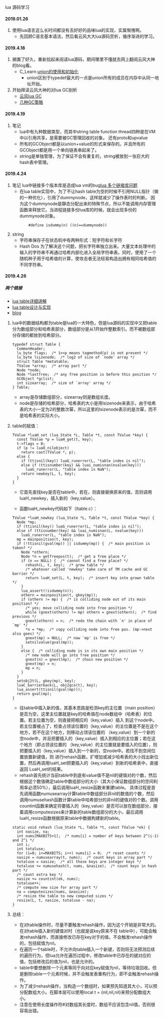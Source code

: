 lua 源码学习
#### 2019.01.26
1. 使用lua语言这么长时间都没有去好好的品味lua的实现，实属惭愧啊。
	- 先回顾C语言基本语法，然后看云风大大lua源码赏析，循序渐进的学习。

#### 2019.4.18
1. 搁置了好久，重新拾起来阅读lua源码，期间哪里不懂就去网上翻阅云风大神的blog看。
	- C_Learn [union的使用和初始化](http://c.biancheng.net/view/375.html)
		- union区别于typedef最大的一点是union所有的成员在内存中从同一地址开始。
2. 开始拜读云风大神的对lua GC剖析
	- [云风lua GC](https://blog.codingnow.com/2011/04/lua_gc_multithreading.html)
	- [几种GC策略](https://blog.51cto.com/13914991/2294254)

#### 2019.4.19
1. 笔记
	- lua中有九种数据类型，而其中string table function thread四种是在VM中以引用共享，是需要被GC管理回收的对象。 还有proto和upvalue
	- 所有的GCObject都是以union+value的形式来保存的。并且所有的GCObject都是用一个单向链表串起来了。
	- string是单独管理，为了保证不会有重复的，string被放到一张巨大的hash表中管理。

#### 2019.4.24
1. 笔记 lua中链接多个版本库是造成lua vm的bug[lua 多个链接库问题](https://blog.codingnow.com/2012/01/lua_link_bug.html)
	- 在lua table实现中，为了不让hash table为空的时候不引用NULL指针（做的一种优化），引用了dummynode，这样就减少了操作表时的判断。 因为这个dummynode是静态分配出来的特殊节点，所以不能调用内存管理函数来释放它。当进程链接多份lua库的时候，就会出现多份的dummynode对象。
		```
			#define isdummy(n) ((n)==dummynode))
		```
2. string
	- 字符串保存子在状态机中有两种形式：短字符和长字符
	- Hash Dos 为了解决这个问题，把长字符串独立出来。大量文本处理中的输入的字符串不再通过哈希内部化进入全局字符串表。同时，使用了一个随机种子用于哈希值的计算，使攻击者无法轻易构造出拥有相同哈希值的不同字符串。

#### 2019.4.26
##### 两个链接
- [lua table详细讲解](https://www.cnblogs.com/herenzhiming/articles/5802011.html)
- [lua table设计与实现](https://www.cnblogs.com/zblade/p/8819609.html)
- [blog](https://manistein.github.io/blog/)

1. lua中的数据结构都为table是lua的一大特色，但是lua源码的实现中又把table分为数组部分和哈希表部分，数组部分是从1开始作整数索引。而不被数组部分存储的都放到哈希部分。
	```
	typedef struct Table {
	  CommonHeader;
	  lu_byte flags;  /* 1<<p means tagmethod(p) is not present */
	  lu_byte lsizenode;  /* log2 of size of `node' array */
	  struct Table *metatable;
	  TValue *array;  /* array part */
	  Node *node;
	  Node *lastfree;  /* any free position is before this position */
	  GCObject *gclist;
	  int sizearray;  /* size of `array' array */
	} Table;
	```
	- array是存储数组部分，sizearray则是数组长度。
	- node是存储的哈希部分，哈希表的大小是用lsizenode来表示，由于哈希表的大小一定为2的整数次幂，所以这里的lsizenode表示的是次幂，而不是哈希表的实际大小。
2. table的赋值：
	```
	TValue *luaH_set (lua_State *L, Table *t, const TValue *key) {
	  const TValue *p = luaH_get(t, key);
	  t->flags = 0;
	  if (p != luaO_nilobject)
	    return cast(TValue *, p);
	  else {
	    if (ttisnil(key)) luaG_runerror(L, "table index is nil");
	    else if (ttisnumber(key) && luai_numisnan(nvalue(key)))
	      luaG_runerror(L, "table index is NaN");
	    return newkey(L, t, key);
	  }
	}
	```
	- 它首先查找key是否在table中，若在，则直接替换原来的值，否则调用luaH_newkey，插入新的（key,value）。

	- 函数luaH_newkey代码如下（ltable.c）：
 	```
	TValue *luaH_newkey (lua_State *L, Table *t, const TValue *key) {
	  Node *mp;
	  if (ttisnil(key)) luaG_runerror(L, "table index is nil");
	  else if (ttisnumber(key) && luai_numisnan(L, nvalue(key)))
	    luaG_runerror(L, "table index is NaN");
	  mp = mainposition(t, key);
	  if (!ttisnil(gval(mp)) || isdummy(mp)) {  /* main position is taken? */
	    Node *othern;
	    Node *n = getfreepos(t);  /* get a free place */
	    if (n == NULL) {  /* cannot find a free place? */
	      rehash(L, t, key);  /* grow table */
	      /* whatever called 'newkey' take care of TM cache and GC barrier */
	      return luaH_set(L, t, key);  /* insert key into grown table */
	    }
	    lua_assert(!isdummy(n));
	    othern = mainposition(t, gkey(mp));
	    if (othern != mp) {  /* is colliding node out of its main position? */
	      /* yes; move colliding node into free position */
	      while (gnext(othern) != mp) othern = gnext(othern);  /* find previous */
	      gnext(othern) = n;  /* redo the chain with `n' in place of `mp' */
	      *n = *mp;  /* copy colliding node into free pos. (mp->next also goes) */
	      gnext(mp) = NULL;  /* now `mp' is free */
	      setnilvalue(gval(mp));
	    }
	    else {  /* colliding node is in its own main position */
	      /* new node will go into free position */
	      gnext(n) = gnext(mp);  /* chain new position */
	      gnext(mp) = n;
	      mp = n;
	    }
	  }
	  setobj2t(L, gkey(mp), key);
	  luaC_barrierback(L, obj2gco(t), key);
	  lua_assert(ttisnil(gval(mp)));
	  return gval(mp);
	}
	```
	- 往table中插入新的值，其基本思路是检测key的主位置（main position）是否为空，这里主位置就是key的哈希值在node数组中（哈希表）的位置。若主位置为空，则直接把相应的（key,value）插入 到这个node中。若主位置被占了，检查占领该位置的（key,value）的主位置是不是在这个地方，若不在这个地方，则移动占领该位置的 （key,value）到一个新的空node中，并且把要插入的（key,value）插入到相应的主位置；若在这个地方（即占领该位置的 （key,value）的主位置就是要插入的位置），则把要插入的（key,value）插入到一个新的，空node中。若找不到空闲位置放置新键值，则 进行rehash函数，扩增加或减少哈希表的大小找出新位置，然后再调用luaH_set把要插入的（key,value）到新的哈希表中，直接返回 LuaH_set的结果。
	- rehash首先统计当前table中到底有value值不是nil的键值对的个数，然后根据这个数值确定table中数组部分的大小（其大小保证数组部分的空间利用率必须50%），最后调用luaH_resize函数来重建table。 
	具体过程是首先调用函数numusearray计算table中数组部分非nil的数值的个数，然后调用numusehash函数计算table中哈希部分的非nil的键值对的个数。调用countint函数来确定将要插入的（key,value）是否可以放在数组部分，接着调用computesizes来计算新的table数组部分的大小，最后调用luaH_resize函数根据原来table中数据构建新的table。
	```
	static void rehash (lua_State *L, Table *t, const TValue *ek) {
	  int nasize, na;
	  int nums[MAXBITS+1];  /* nums[i] = number of keys between 2^(i-1) and 2^i */
	  int i;
	  int totaluse;
	  for (i=0; i<=MAXBITS; i++) nums[i] = 0;  /* reset counts */
	  nasize = numusearray(t, nums);  /* count keys in array part */
	  totaluse = nasize;  /* all those keys are integer keys */
	  totaluse += numusehash(t, nums, &nasize);  /* count keys in hash part */
	  /* count extra key */
	  nasize += countint(ek, nums);
	  totaluse++;
	  /* compute new size for array part */
	  na = computesizes(nums, &nasize);
	  /* resize the table to new computed sizes */
	  resize(L, t, nasize, totaluse - na);
	}
	```

3. 总结：
	- 在对table操作时，尽量不要触发rehash操作，因为这个开销是非常大的。在对table插入新的键值对时（也就是说key原来不在 table中），可能会触发rehash操作，而直接修改已存在key对于的值，不会触发rehash操作的，包括赋值为nil。
	- 在遍历一个table时，不允许向table插入一个新键，否则将无法预测后续的遍历行为，但lua允许在遍历过程中，修改table中已存在的键对应的值，包括修改后的值为nil，也是允许的。
	- table中要想删除一个元素等同于向对应key赋值为nil，等待垃圾回收。但是删除table一个元素时候，并不会触发表重构行为，即不会触发rehash操作。
	- 为了减少rehash操作，当构造一个数组时，如果预先知道其大小，可以预分配数组大小。在脚本层可以使用local t = {nil,nil,nil}来预分配数组大小。
	- 注意在使用长度操作符#对数组其长度时，数组不应该包含nil值，否则很容易出错。